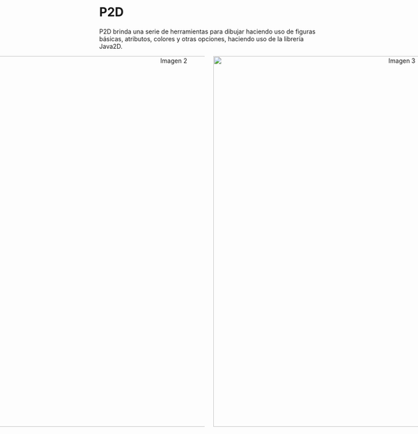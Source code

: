 # P2D
P2D brinda una serie de herramientas para dibujar haciendo uso de figuras básicas, atributos, colores y otras opciones, haciendo uso de la librería Java2D.
<center>
    <div style="display: flex; justify-content: center; gap: 20px;">
        <img src="https://github.com/user-attachments/assets/eb94e370-54a0-4314-9a27-329b84196cb4" alt="Imagen 1" width="850">
        <img src="https://github.com/user-attachments/assets/8895e958-8ffe-453f-bcb0-a1cdd5cbc086" alt="Imagen 2" width="850">
        <img src="https://github.com/user-attachments/assets/113350ae-264a-45fd-808a-fb0426dc250c" alt="Imagen 3" width="850">
        <img src="https://github.com/user-attachments/assets/c405eedf-25ef-4c93-9049-b0742013152e" alt="Imagen 3" width="850">
    </div>
</center>
